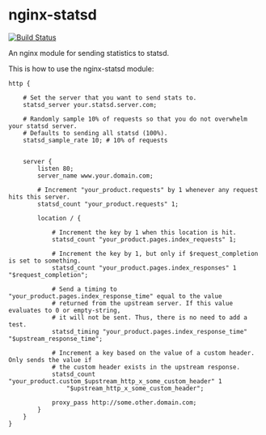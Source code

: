 nginx-statsd
============
[![Build Status](https://travis-ci.org/trungtm/nginx-statsd.svg?branch=master)](https://travis-ci.org/trungtm/nginx-statsd)

An nginx module for sending statistics to statsd.

This is how to use the nginx-statsd module:

	http {
		
		# Set the server that you want to send stats to.
		statsd_server your.statsd.server.com;

		# Randomly sample 10% of requests so that you do not overwhelm your statsd server.
		# Defaults to sending all statsd (100%). 
		statsd_sample_rate 10; # 10% of requests


		server {
			listen 80;
			server_name www.your.domain.com;
				
			# Increment "your_product.requests" by 1 whenever any request hits this server. 
			statsd_count "your_product.requests" 1;

			location / {
				
				# Increment the key by 1 when this location is hit.
				statsd_count "your_product.pages.index_requests" 1;

				# Increment the key by 1, but only if $request_completion is set to something.
				statsd_count "your_product.pages.index_responses" 1 "$request_completion";

				# Send a timing to "your_product.pages.index_response_time" equal to the value
				# returned from the upstream server. If this value evaluates to 0 or empty-string,
				# it will not be sent. Thus, there is no need to add a test.
				statsd_timing "your_product.pages.index_response_time" "$upstream_response_time";

				# Increment a key based on the value of a custom header. Only sends the value if
				# the custom header exists in the upstream response.
				statsd_count "your_product.custom_$upstream_http_x_some_custom_header" 1 
					"$upstream_http_x_some_custom_header";

				proxy_pass http://some.other.domain.com;
			}
		}
	}
